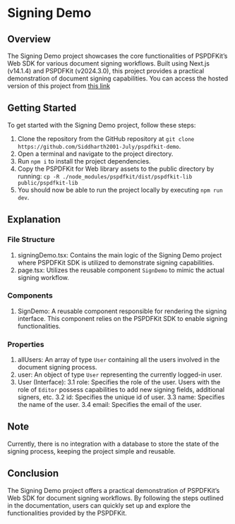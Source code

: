 # Signing Demo

## Overview

The Signing Demo project showcases the core functionalities of PSPDFKit’s Web SDK for various document signing workflows. Built using Next.js (v14.1.4) and PSPDFKit (v2024.3.0), this project provides a practical demonstration of document signing capabilities. You can access the hosted version of this project from [this link](https://signing-demo-baseline-one.vercel.app/)

## Getting Started

To get started with the Signing Demo project, follow these steps:

1. Clone the repository from the GitHub repository at `git clone https://github.com/Siddharth2001-July/pspdfkit-demo`.
2. Open a terminal and navigate to the project directory.
3. Run `npm i` to install the project dependencies.
4. Copy the PSPDFKit for Web library assets to the public directory by running:
`cp -R ./node_modules/pspdfkit/dist/pspdfkit-lib public/pspdfkit-lib`
5. You should now be able to run the project locally by executing `npm run dev`.

## Explanation

### File Structure

1. signingDemo.tsx: Contains the main logic of the Signing Demo project where PSPDFKit SDK is utilized to demonstrate signing capabilities.
2. page.tsx: Utilizes the reusable component `SignDemo` to mimic the actual signing workflow.

### Components

1. SignDemo: A reusable component responsible for rendering the signing interface. This component relies on the PSPDFKit SDK to enable signing functionalities.

### Properties
1. allUsers: An array of type `User` containing all the users involved in the document signing process.
2. user: An object of type `User` representing the currently logged-in user.
3. User (Interface):
3.1 role: Specifies the role of the user. Users with the role of `Editor` possess capabilities to add new signing fields, additional signers, etc.
3.2 id: Specifies the unique id of user.
3.3 name: Specifies the name of the user.
3.4 email: Specifies the email of the user.

## Note

Currently, there is no integration with a database to store the state of the signing process, keeping the project simple and reusable.

## Conclusion

The Signing Demo project offers a practical demonstration of PSPDFKit’s Web SDK for document signing workflows. By following the steps outlined in the documentation, users can quickly set up and explore the functionalities provided by the PSPDFKit.
